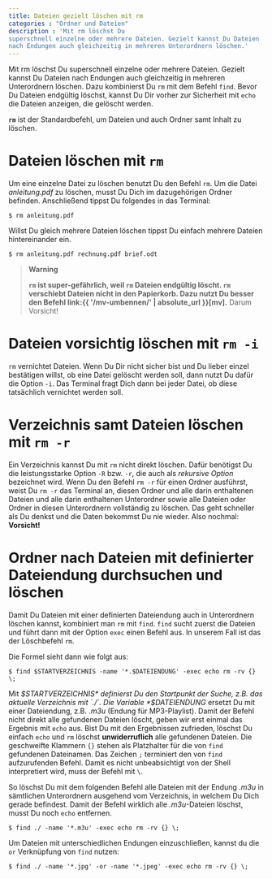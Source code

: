 ```yaml
---
title: Dateien gezielt löschen mit rm
categories : "Ordner und Dateien"
description : 'Mit rm löschst Du
superschnell einzelne oder mehrere Dateien. Gezielt kannst Du Dateien
nach Endungen auch gleichzeitig in mehreren Unterordnern löschen.'
---
```

Mit rm löschst Du superschnell einzelne oder mehrere Dateien. Gezielt
kannst Du Dateien nach Endungen auch gleichzeitig in mehreren
Unterordnern löschen. Dazu kombinierst Du `rm` mit dem Befehl `find`.
Bevor Du Dateien endgültig löschst, kannst Du Dir vorher zur Sicherheit
mit `echo` die Dateien anzeigen, die gelöscht werden.

**`rm`** ist der Standardbefehl, um Dateien und auch Ordner samt Inhalt
zu löschen.

# Dateien löschen mit `rm`

Um eine einzelne Datei zu löschen benutzt Du den Befehl `rm`. Um die
Datei *anleitung.pdf* zu löschen, musst Du Dich im dazugehörigen Ordner
befinden. Anschließend tippst Du folgendes in das Terminal:

    $ rm anleitung.pdf

Willst Du gleich mehrere Dateien löschen tippst Du einfach mehrere
Dateien hintereinander ein.

    $ rm anleitung.pdf rechnung.pdf brief.odt

> **Warning**
> 
> **`rm` ist super-gefährlich, weil `rm` Dateien endgültig löscht. `rm`
> verschiebt Dateien nicht in den Papierkorb. Dazu nutzt Du besser den
> Befehl link:{{ '/mv-umbennen/' | absolute\_url }}\[mv\].** Darum
> Vorsicht\!

# Dateien vorsichtig löschen mit `rm -i`

`rm` vernichtet Dateien. Wenn Du Dir nicht sicher bist und Du lieber
einzel bestätigen willst, ob eine Datei gelöscht werden soll, dann nutzt
Du dafür die Option `-i`. Das Terminal fragt Dich dann bei jeder Datei,
ob diese tatsächlich vernichtet werden soll.

# Verzeichnis samt Dateien löschen mit `rm -r`

Ein Verzeichnis kannst Du mit `rm` nicht direkt löschen. Dafür benötigst
Du die leistungsstarke Option `-R` bzw. `-r`, die auch als *rekursive
Option* bezeichnet wird. Wenn Du den Befehl `rm -r` für einen Ordner
ausführst, weist Du `rm -r` das Terminal an, diesen Ordner und alle
darin enthaltenen Dateien und alle darin enthaltenen Unterordner sowie
alle Dateien oder Ordner in diesen Unterordnern vollständig zu löschen.
Das geht schneller als Du denkst und die Daten bekommst Du nie wieder.
Also nochmal:
**Vorsicht\!**

# Ordner nach Dateien mit definierter Dateiendung durchsuchen und löschen

Damit Du Dateien mit einer definierten Dateiendung auch in Unterordnern
löschen kannst, kombiniert man `rm` mit `find`. `find` sucht zuerst die
Dateien und führt dann mit der Option `exec` einen Befehl aus. In
unserem Fall ist das der Löschbefehl `rm`.

Die Formel sieht dann wie folgt
    aus:

    $ find $STARTVERZEICHNIS -name '*.$DATEIENDUNG' -exec echo rm -rv {} \;

Mit *$STARTVERZEICHNIS* definierst Du den Startpunkt der Suche, z.B. das
aktuelle Verzeichnis mit `./`. Die Variable *$DATEIENDUNG* ersetzt Du
mit einer Dateiendung, z.B. *.m3u* (Endung für MP3-Playlist). Damit der
Befehl nicht direkt alle gefundenen Dateien löscht, geben wir erst
einmal das Ergebnis mit `echo` aus. Bist Du mit den Ergebnissen
zufrieden, löschst Du einfach `echo` und `rm` löschst **unwiderruflich**
alle gefundenen Dateien. Die geschweifte Klammern `{}` stehen als
Platzhalter für die von `find` gefundenen Dateinamen. Das Zeichen `;`
terminiert den von `find` aufzurufenden Befehl. Damit es nicht
unbeabsichtigt von der Shell interpretiert wird, muss der Befehl mit
`\`.

So löschst Du mit dem folgenden Befehl alle Dateien mit der Endung
*.m3u* in sämtlichen Unterordnern ausgehend vom Verzeichnis, in welchem
Du Dich gerade befindest. Damit der Befehl wirklich alle *.m3u*-Dateien
löschst, musst Du noch `echo` entfernen.

    $ find ./ -name '*.m3u' -exec echo rm -rv {} \;

Um Dateien mit unterschiedlichen Endungen einzuschließen, kannst du die
`or` Verknüpfung von `find` nutzen:

    $ find ./ -name '*.jpg' -or -name '*.jpeg' -exec echo rm -rv {} \;
